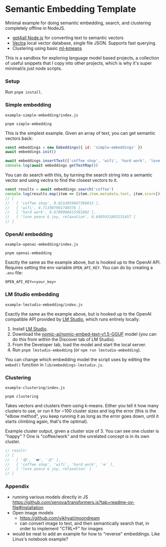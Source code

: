 # Semantic Embedding Template

Minimal example for doing semantic embedding, search, and clustering completely offline in NodeJS. 

- [gpt4all Node.js](https://www.npmjs.com/package/gpt4all) for converting text to semantic vectors
- [Vectra](https://github.com/Stevenic/vectra/) local vector database, single file JSON. Supports fast querying.
- Clustering using basic [ml-kmeans](https://www.npmjs.com/package/ml-kmeans)

This is a sandbox for exploring language model based projects, a collection of useful snippets that I copy into other projects, which is why it's super minimal/is just node scripts.

### Setup

Run `pnpm install`. 

### Simple embedding

`example-simple-embedding/index.js`

```
pnpm simple-embedding
```

This is the simplest example. Given an array of text, you can get semantic vectors back:

```javascript
const embeddings = new Embeddings({ id: 'simple-embeddings' })
await embeddings.init()

await embeddings.insertText(['coffee shop', 'wifi', 'hard work', 'love peace & joy, relaxation'])
console.log(await embeddings.getTextMap())
```

You can do search with this, by turning the search string into a semantic vector and using vectra to find the closest vectors to it.

```javascript
const results = await embeddings.search('coffee')
console.log(results.map(item => [item.item.metadata.text, item.score]))
// [
//   [ 'coffee shop', 0.8214959697396015 ],
//   [ 'wifi', 0.711907901740376 ],
//   [ 'hard work', 0.6709908415581982 ],
//   [ 'love peace & joy, relaxation', 0.6495931802131457 ]
// ]
```

### OpenAI embedding

`example-openai-embedding/index.js`

```
pnpm openai-embedding
```

Exactly the same as the example above, but is hooked up to the OpenAI API. Requires setting the env variable `OPEN_API_KEY`. You can do by creating a `.env` file:

```
OPEN_API_KEY=<your_key>
```

### LM Studio embedding

`example-lmstudio-embedding/index.js`

Exactly the same as the example above, but is hooked up to the OpenAI compatible API provided by [LM Studio](https://lmstudio.ai/), which runs entirely locally.

1. Install [LM Studio](https://lmstudio.ai/).
2. Download the [nomic-ai/nomic-embed-text-v1.5-GGUF](https://huggingface.co/nomic-ai/nomic-embed-text-v1.5-GGUF) model (you can do this from within the Discover tab of LM Studio).
3. From the Developer tab, load the model and start the local server.
4. Run `pnpm lmstudio-embedding` (or `npm run lmstudio-embedding`).

You can change which embedding model the script uses by editing the `embed()` function in `lib/embeddings-lmstudio.js`.

### Clustering

`example-clustering/index.js`

```
pnpm clustering
```

Takes vectors and clusters them using k-means. Either you tell it how many clusters to use, or run it for ~100 cluster sizes and log the error (this is the "elbow method", you keep running it as long as the error goes down, until it starts climbing again, that's the optimal).

Example cluster output, given a cluster size of 3. You can see one cluster is "happy" ? One is "coffee/work" and the unrelated concept is in its own cluster.

```javascript
// result:
// [
//   [ '😄', '❤️', '😊' ],
//   [ 'coffee shop', 'wifi', 'hard work', '☕' ],
//   [ 'love peace & joy, relaxation' ]
// ]
```

### Appendix

- running various models directly in JS
    https://github.com/xenova/transformers.js?tab=readme-ov-file#installation
- Open image models
    - https://github.com/vikhyat/moondream
    - can convert image to text, and then semantically search that, in order to implement "CTRL+F" for images
- would be neat to add an example for how to "reverse" embeddings. Like Linus's notebook example? 